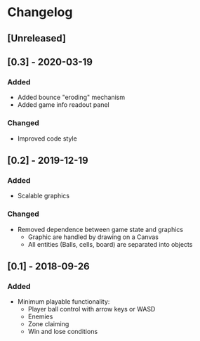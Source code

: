 # Changelog

## [Unreleased]

## [0.3] - 2020-03-19
### Added
- Added bounce "eroding" mechanism
- Added game info readout panel

### Changed
- Improved code style

## [0.2] - 2019-12-19
### Added
- Scalable graphics

### Changed
- Removed dependence between game state and graphics
    - Graphic are handled by drawing on a Canvas
    - All entities (Balls, cells, board) are separated into objects

## [0.1] - 2018-09-26
### Added
- Minimum playable functionality:
    - Player ball control with arrow keys or WASD
    - Enemies
    - Zone claiming
    - Win and lose conditions
